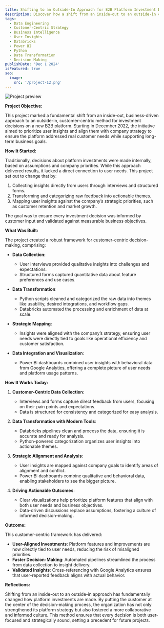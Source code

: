 ```yaml
---
title: Shifting to an Outside-In Approach for B2B Platform Investment Decisions
description: Discover how a shift from an inside-out to an outside-in customer-centric approach transformed decision-making for a new B2B platform. Using tools like Databricks, Power BI, and Python, this project collected and mapped user insights against company strategy to guide impactful investments.
tags:
  - Data Engineering
  - Customer-Centric Strategy
  - Business Intelligence
  - User Insights
  - Databricks
  - Power BI
  - Python
  - Data Transformation
  - Decision-Making
publishDate: 'Dec 1 2024'
isFeatured: true
seo:
  image:
    src: '/project-12.png'
---
```


![Project preview](/project-12.png)

**Project Objective:**

This project marked a fundamental shift from an inside-out, business-driven approach to an outside-in, customer-centric method for investment decisions on a new B2B platform. Starting in December 2022, the initiative aimed to prioritize user insights and align them with company strategy to ensure the platform addressed real customer needs while supporting long-term business goals.

**How It Started:**

Traditionally, decisions about platform investments were made internally, based on assumptions and company priorities. While this approach delivered results, it lacked a direct connection to user needs. This project set out to change that by:

1. Collecting insights directly from users through interviews and structured forms.
2. Transforming and categorizing raw feedback into actionable themes.
3. Mapping user insights against the company’s strategic priorities, such as customer retention and market growth.

The goal was to ensure every investment decision was informed by customer input and validated against measurable business objectives.

**What Was Built:**

The project created a robust framework for customer-centric decision-making, comprising:

- **Data Collection**:
  - User interviews provided qualitative insights into challenges and expectations.
  - Structured forms captured quantitative data about feature preferences and use cases.
- **Data Transformation**:

  - Python scripts cleaned and categorized the raw data into themes like usability, desired integrations, and workflow gaps.
  - Databricks automated the processing and enrichment of data at scale.

- **Strategic Mapping**:

  - Insights were aligned with the company’s strategy, ensuring user needs were directly tied to goals like operational efficiency and customer satisfaction.

- **Data Integration and Visualization**:
  - Power BI dashboards combined user insights with behavioral data from Google Analytics, offering a complete picture of user needs and platform usage patterns.

**How It Works Today:**

1. **Customer-Centric Data Collection**:

   - Interviews and forms capture direct feedback from users, focusing on their pain points and expectations.
   - Data is structured for consistency and categorized for easy analysis.

2. **Data Transformation with Modern Tools**:

   - Databricks pipelines clean and process the data, ensuring it is accurate and ready for analysis.
   - Python-powered categorization organizes user insights into actionable themes.

3. **Strategic Alignment and Analysis**:

   - User insights are mapped against company goals to identify areas of alignment and conflict.
   - Power BI dashboards combine qualitative and behavioral data, enabling stakeholders to see the bigger picture.

4. **Driving Actionable Outcomes**:
   - Clear visualizations help prioritize platform features that align with both user needs and business objectives.
   - Data-driven discussions replace assumptions, fostering a culture of informed decision-making.

**Outcome:**

This customer-centric framework has delivered:

- **User-Aligned Investments**: Platform features and improvements are now directly tied to user needs, reducing the risk of misaligned priorities.
- **Faster Decision-Making**: Automated pipelines streamlined the process from data collection to insight delivery.
- **Validated Insights**: Cross-referencing with Google Analytics ensures that user-reported feedback aligns with actual behavior.

**Reflections:**

Shifting from an inside-out to an outside-in approach has fundamentally changed how platform investments are made. By putting the customer at the center of the decision-making process, the organization has not only strengthened its platform strategy but also fostered a more collaborative and informed culture. This method ensures that every decision is both user-focused and strategically sound, setting a precedent for future projects.
